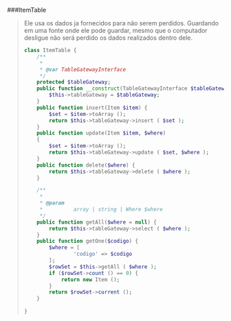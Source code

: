 ###ItemTable

<blockquote>
  <p>
  Ele usa os dados ja fornecidos para não serem perdidos. Guardando em uma fonte onde ele pode guardar, mesmo que o computador desligue não será perdido os dados realizados dentro dele.
  </p>

```php
class ItemTable {
	/**
	 *
	 * @var TableGatewayInterface
	 */
	protected $tableGateway;
	public function __construct(TableGatewayInterface $tableGateway) {
		$this->tableGateway = $tableGateway;
	}
	public function insert(Item $item) {
		$set = $item->toArray ();
		return $this->tableGateway->insert ( $set );
	}
	public function update(Item $item, $where)
	{
		$set = $item->toArray ();
		return $this->tableGateway->update ( $set, $where );
	}
	public function delete($where) {
	    return $this->tableGateway->delete ( $where );
	}

	/**
	 *
	 * @param
	 *        	array | string | Where $where
	 */
	public function getAll($where = null) {
		return $this->tableGateway->select ( $where );
	}
	public function getOne($codigo) {
		$where = [
				'codigo' => $codigo
		];
		$rowSet = $this->getAll ( $where );
		if ($rowSet->count () == 0) {
			return new Item ();
		}
		return $rowSet->current ();
	}
	
}
```
